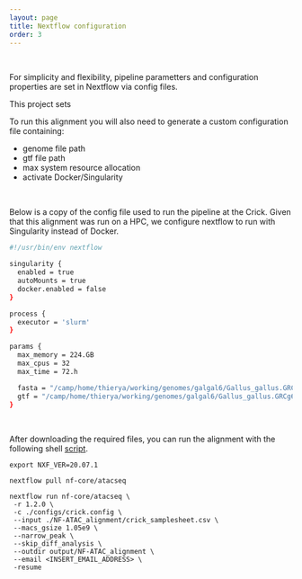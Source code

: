 ```yaml
---
layout: page
title: Nextflow configuration
order: 3
---
```


<br/>

For simplicity and flexibility, pipeline parametters and configuration properties are set in Nextflow via config files.

This project sets

To run this alignment you will also need to generate a custom configuration file containing:

- genome file path
- gtf file path
- max system resource allocation
- activate Docker/Singularity

<br/>

Below is a copy of the config file used to run the pipeline at the Crick. Given that this alignment was run on a HPC, we configure nextflow to run with Singularity instead of Docker.

```bash
#!/usr/bin/env nextflow

singularity {
  enabled = true
  autoMounts = true
  docker.enabled = false
}

process {
  executor = 'slurm'
}

params {
  max_memory = 224.GB
  max_cpus = 32
  max_time = 72.h

  fasta = "/camp/home/thierya/working/genomes/galgal6/Gallus_gallus.GRCg6a.dna.toplevel.fa"
  gtf = "/camp/home/thierya/working/genomes/galgal6/Gallus_gallus.GRCg6a.97.gtf"
}
```

<br/>

After downloading the required files, you can run the alignment with the following shell [script](https://github.com/alexthiery/otic-reprogramming/blob/master/NF-ATAC_alignment.sh).

```shell
export NXF_VER=20.07.1

nextflow pull nf-core/atacseq

nextflow run nf-core/atacseq \
 -r 1.2.0 \
 -c ./configs/crick.config \
 --input ./NF-ATAC_alignment/crick_samplesheet.csv \
 --macs_gsize 1.05e9 \
 --narrow_peak \
 --skip_diff_analysis \
 --outdir output/NF-ATAC_alignment \
 --email <INSERT_EMAIL_ADDRESS> \
 -resume
```
